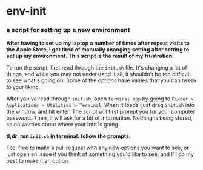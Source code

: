 # env-init
### a script for setting up a new environment

**After having to set up my laptop a number of times after repeat visits to the Apple Store, I got tired of manually changing setting after setting to set up my environment. This script is the result of my frustration.**

To run the script, first read through the `init.sh` file. It's changing a lot of things, and while you may not understand it all, it shouldn't be too difficult to see what's going on. Some of the options have values that you can tweak to your liking.

After you've read through `init.sh`, open `terminal.app` by going to `Finder > Applications > Utilities > Terminal`. When it loads, just drag `init.sh` into the window, and hit enter. The script will first prompt you for your computer password. Then, it will ask for a bit of information. Nothing is being stored, so no worries about where your info is going.

**tl;dr: run `init.sh` in terminal. follow the prompts.**

Feel free to make a pull request with any new options you want to see, or just open an issue if you think of something you'd like to see, and I'll do my best to make it an option.
